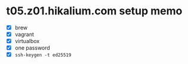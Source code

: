 # t05.z01.hikalium.com setup memo
- [x] brew
- [x] vagrant
- [x] virtualbox
- [x] one password
- [x] `ssh-keygen -t ed25519`
